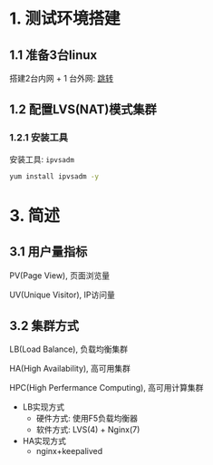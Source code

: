 # 1. 测试环境搭建

## 1.1 准备3台linux

搭建2台内网 + 1 台外网: [跳转](../../04-OS/03-虚拟机/02-网络/01-双网卡配置.md)

## 1.2 配置LVS(NAT)模式集群

### 1.2.1 安装工具

安装工具: `ipvsadm`

```bash
yum install ipvsadm -y
```

# 3. 简述

## 3.1 用户量指标

PV(Page View), 页面浏览量

UV(Unique Visitor), IP访问量

## 3.2 集群方式

LB(Load Balance), 负载均衡集群

HA(High Availability), 高可用集群

HPC(High Perfermance Computing), 高可用计算集群



* LB实现方式
  * 硬件方式: 使用F5负载均衡器
  * 软件方式: LVS(4) + Nginx(7)
* HA实现方式
  * nginx+keepalived